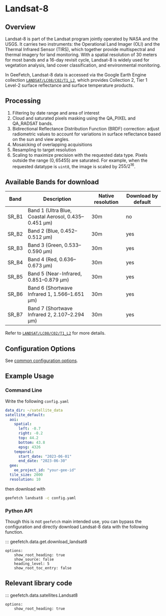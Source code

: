# Landsat-8

## Overview

Landsat-8 is part of the Landsat program jointly operated by NASA and the USGS. It carries two instruments: the Operational Land Imager (OLI) and the Thermal Infrared Sensor (TIRS), which together provide multispectral and thermal imagery for land monitoring. With a spatial resolution of 30 meters for most bands and a 16-day revisit cycle, Landsat-8 is widely used for vegetation analysis, land cover classification, and environmental monitoring.

In GeeFetch, Landsat-8 data is accessed via the Google Earth Engine collection [`LANDSAT/LC08/C02/T1_L2`](https://developers.google.com/earth-engine/datasets/catalog/LANDSAT_LC08_C02_T1_L2), which provides Collection 2, Tier 1 Level-2 surface reflectance and surface temperature products.

## Processing

1.  Filtering by date range and area of interest
2.  Cloud and saturated pixels masking using the QA_PIXEL and QA_RADSAT bands.
3.  Bidirectional Reflectance Distribution Function (BRDF) correction: adjust radiometric values to account for variations in surface reflectance based on the sun and view angles.
4.  Mosaicking of overlapping acquisitions
5.  Resampling to target resolution
6.  Scaling to maximize precision with the requested data type. Pixels outside the range $(0, 65455)$ are saturated. For example, when the requested datatype is `uint8`, the image is scaled by $255/2^{16}$.

## Available Bands for download

| Band  | Description                                          | Native resolution | Download by default |
| ----- | ---------------------------------------------------- | ----------------- | ------------------- |
| SR_B1 | Band 1 (Ultra Blue, Coastal Aerosol, 0.435–0.451 µm) | 30m               | no                  |
| SR_B2 | Band 2 (Blue, 0.452–0.512 µm)                        | 30m               | yes                 |
| SR_B3 | Band 3 (Green, 0.533–0.590 µm)                       | 30m               | yes                 |
| SR_B4 | Band 4 (Red, 0.636–0.673 µm)                         | 30m               | yes                 |
| SR_B5 | Band 5 (Near-Infrared, 0.851–0.879 µm)               | 30m               | yes                 |
| SR_B6 | Band 6 (Shortwave Infrared 1, 1.566–1.651 µm)        | 30m               | yes                 |
| SR_B7 | Band 7 (Shortwave Infrared 2, 2.107–2.294 µm)        | 30m               | yes                 |

Refer to [`LANDSAT/LC08/C02/T1_L2`](https://developers.google.com/earth-engine/datasets/catalog/LANDSAT_LC08_C02_T1_L2) for more details.

## Configuration Options

See [common configuration options](../api/cli/configuration.md#geefetch.cli.omegaconfig.SatelliteDefaultConfig).

## Example Usage

### Command Line

Write the following `config.yaml`

```yaml
data_dir: ~/satellite_data
satellite_default:
  aoi:
    spatial:
      left: -0.7
      right: -0.2
      top: 44.2
      bottom: 43.8
      epsg: 4326
    temporal:
      start_date: "2023-06-01"
      end_date: "2023-06-30"
  gee:
    ee_project_id: "your-gee-id"
  tile_size: 2000
  resolution: 10
```

then download with

```bash
geefetch landsat8 -c config.yaml
```

### Python API

Though this is not `geefetch` main intended use, you can bypass the configuration and directly download Landsat-8 data with the following function.

::: geefetch.data.get.download_landsat8

    options:
        show_root_heading: true
        show_source: false
        heading_level: 5
        show_root_toc_entry: false

## Relevant library code

::: geefetch.data.satellites.Landsat8

    options:
        show_root_heading: true
